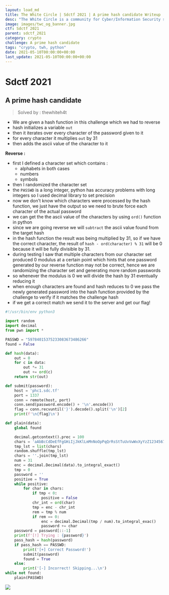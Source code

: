 ```yaml
---
layout: load_md
title: The White Circle | Sdctf 2021 | A prime hash candidate Writeup
desc: "The White Circle is a community for Cyber/Information Security students, enthusiasts and professionals. You can discuss anything related to Security, share your knowledge with others, get help when you need it and proceed further in your journey with amazing people from all over the world."
image: images/twc_og_banner.jpg
ctf: Sdctf 2021
parent: sdctf_2021
category: crypto
challenge: A prime hash candidate
tags: "crypto, twh, python"
date: 2021-05-10T00:00:00+00:00
last_update: 2021-05-10T00:00:00+00:00
---
```


<h1 class="heading card-title white-text">Sdctf 2021</h1>

## A prime hash candidate
> Solved by : thewhiteh4t

* We are given a hash function in this challenge which we had to reverse
* hash initializes a variable `out`
* then it iterates over every character of the password given to it
* for every character it multiplies `out` by 31
* then adds the ascii value of the character to it

**Reverse :**

* first I defined a character set which contains :
    * alphabets in both cases
    * numbers
    * symbols
* then I randomized the character set
* the `PASSWD` is a long integer, python has accuracy problems with long integers so I used decimal library to set precision
* now we don't know which characters were processed by the hash function, we just have the output so we need to brute force each character of the actual password
* we can get the the ascii value of the characters by using `ord()` function in python
* since we are going reverse we will `subtract` the ascii value found from the target hash
* in the hash function the result was being multiplied by 31, so if we have the correct character,
    the result of `hash - ord(character) % 31` will be 0 because it will be
    fully divisible by 31.
* during testing I saw that multiple characters from our character set produced 0 modulus at a certain point
    which hints that one password generated by our reverse function may not be correct, hence we are randomizing
    the character set and generating more random passwords
* so whenever the modulus is 0 we will divide the hash by 31 eventually reducing it
* when enough characters are found and hash reduces to 0 we pass the newly generated password into the hash
    function provided by the challenge to verify if it matches the challenge hash
* if we get a correct match we send it to the server and get our flag!

```python
#!/usr/bin/env python3

import random
import decimal
from pwn import *

PASSWD = "59784015375233083673486266"
found = False

def hash(data):
    out = 0
    for c in data:
        out *= 31
        out += ord(c)
    return str(out)

def submit(password):
    host = 'phc1.sdc.tf'
    port = 1337
    conn = remote(host, port)
    conn.send(password.encode() + '\n'.encode())
    flag = conn.recvuntil('}').decode().split('\n')[2]
    print(f'\n{flag}\n')

def plain(data):
    global found

    decimal.getcontext().prec = 100
    chars = 'aAbBcCdDeEfFgGHiIjJkKlLmMnNoOpPqQrRsStTuUvVwWxXyYzZ1234567890@#$%^&*()_+[]/,.-+=;"'
    tmp_lst = list(chars)
    random.shuffle(tmp_lst)
    chars = ''.join(tmp_lst)
    num = 31
    enc = decimal.Decimal(data).to_integral_exact()
    tmp = 0
    password = ''
    positive = True
    while positive:
        for char in chars:
            if tmp < 0:
                positive = False
            chr_int = ord(char)
            tmp = enc - chr_int
            rem = tmp % num
            if rem == 0:
                enc = decimal.Decimal(tmp / num).to_integral_exac()
                password += char
    password = password[::-1]
    print(f'[!] Trying : {password}')
    pass_hash = hash(password)
    if pass_hash == PASSWD:
        print('[+] Correct Password!')
        submit(password)
        found = True
    else:
        print('[-] Incorrect! Skipping...\n')
while not found:
    plain(PASSWD)
```

![](https://i.imgur.com/W2K5PVs.png)